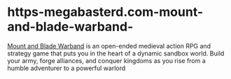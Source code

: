 # https-megabasterd.com-mount-and-blade-warband-
[Mount and Blade Warband](https://megabasterd.com/mount-and-blade-warband/) is an open-ended medieval action RPG and strategy game that puts you in the heart of a dynamic sandbox world. Build your army, forge alliances, and conquer kingdoms as you rise from a humble adventurer to a powerful warlord
